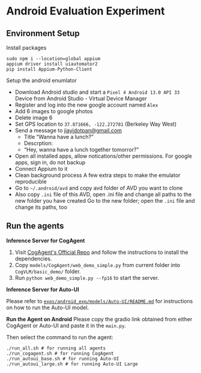 # Android Evaluation Experiment
## Environment Setup
Install packages
```
sudo npm i --location=global appium
appium driver install uiautomator2
pip install Appium-Python-Client
```
Setup the android enumlator
- Download Android studio and start a `Pixel 4 Android 13.0 API 33` Device from Android Studio - Virtual Device Manager
- Register and log into the new google account named `Alex`
- Add 6 images to google photos
- Delete image 6
- Set GPS location to `37.871666, -122.272781` (Berkeley Way West)
- Send a message to jiayidotpan@gmail.com
    - Title “Wanna have a lunch?”
    - Descrption:
    - “Hey, wanna have a lunch together tomorror?”
- Open all installed apps, allow notications/other permissions. For google apps, sign in, do not backup
- Connect Appium to it
- Clean background process
A few extra steps to make the emulator reproducible
- Go to `~/.android/avd` and copy avd folder of AVD you want to clone
- Also copy `.ini` file of this AVD, open .ini file and change all paths to the new folder you have created
Go to the new folder; open the `.ini` file and change its paths, too



## Run the agents
**Inference Server for CogAgent**
1. Visit [CogAgent's Official Repo](https://github.com/THUDM/CogVLM) and follow the instructions to install the dependencies.
2. Copy `models/CogAgent/web_demo_simple.py` from current folder into `CogVLM/basic_demo/` folder.
3. Run `python web_demo_simple.py --fp16` to start the server.

**Inference Server for Auto-UI**
<!-- exps/android_exp/models/Auto-UI/README.md -->
Please refer to [`exps/android_exp/models/Auto-UI/README.md`](exps/android_exp/models/Auto-UI/README.md) for instructions on how to run the Auto-UI model.

**Run the Agent on Android**
Please copy the gradio link obtained from either CogAgent or Auto-UI and paste it in the `main.py`.

Then select the command to run the agent:
```
./run_all.sh # for running all agents
./run_cogagent.sh # for running CogAgent
./run_autoui_base.sh # for running Auto-UI
./run_autoui_large.sh # for running Auto-UI Large
```
